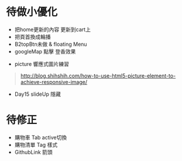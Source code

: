 # 待做小優化
* 把home更新的內容 更新到cart上
* 把頁首換成輪播
* B2topBtn未做 & floating Menu
* googleMap 點擊 登香效果
- picture 響應式圖片練習
> http://blog.shihshih.com/how-to-use-html5-picture-element-to-achieve-responsive-image/
* Day15 slideUp 隱藏

# 待修正
* 購物車 Tab active切換
* 購物清單 Tag 樣式
* GithubLink 箭頭
